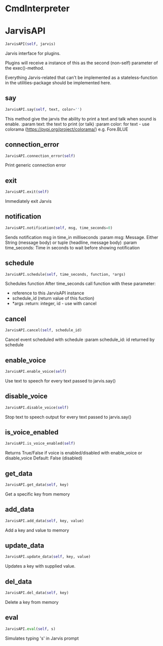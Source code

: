 # CmdInterpreter

# JarvisAPI
```python
JarvisAPI(self, jarvis)
```

Jarvis interface for plugins.

Plugins will receive a instance of this as the second (non-self) parameter
of the exec()-method.

Everything Jarvis-related that can't be implemented as a stateless-function
in the utilities-package should be implemented here.

## say
```python
JarvisAPI.say(self, text, color='')
```

This method give the jarvis the ability to print a text
and talk when sound is enable.
:param text: the text to print (or talk)
:param color: for text - use colorama (https://pypi.org/project/colorama/)
              e.g. Fore.BLUE

## connection_error
```python
JarvisAPI.connection_error(self)
```
Print generic connection error
## exit
```python
JarvisAPI.exit(self)
```
Immediately exit Jarvis
## notification
```python
JarvisAPI.notification(self, msg, time_seconds=0)
```

Sends notification msg in time_in milliseconds
:param msg: Message. Either String (message body) or tuple (headline, message body)
:param time_seconds: Time in seconds to wait before showing notification

## schedule
```python
JarvisAPI.schedule(self, time_seconds, function, *args)
```

Schedules function
After time_seconds call function with these parameter:
   - reference to this JarvisAPI instance
   - schedule_id (return value of this fuction)
   - *args
:return: integer, id - use with cancel

## cancel
```python
JarvisAPI.cancel(self, schedule_id)
```

Cancel event scheduled with schedule
:param schedule_id: id returned by schedule

## enable_voice
```python
JarvisAPI.enable_voice(self)
```

Use text to speech for every text passed to jarvis.say()

## disable_voice
```python
JarvisAPI.disable_voice(self)
```

Stop text to speech output for every text passed to jarvis.say()

## is_voice_enabled
```python
JarvisAPI.is_voice_enabled(self)
```

Returns True/False if voice is enabled/disabled with
enable_voice or disable_voice
Default: False (disabled)

## get_data
```python
JarvisAPI.get_data(self, key)
```

Get a specific key from memory

## add_data
```python
JarvisAPI.add_data(self, key, value)
```

Add a key and value to memory

## update_data
```python
JarvisAPI.update_data(self, key, value)
```

Updates a key with supplied value.

## del_data
```python
JarvisAPI.del_data(self, key)
```

Delete a key from memory

## eval
```python
JarvisAPI.eval(self, s)
```

Simulates typing 's' in Jarvis prompt

